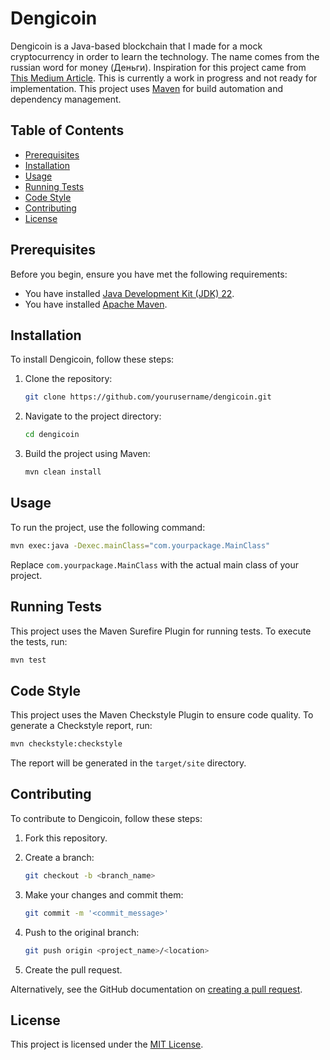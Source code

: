 # Dengicoin

Dengicoin is a Java-based blockchain that I made for a mock cryptocurrency in order to learn the technology. The name comes from the russian word for money (Деньги).
Inspiration for this project came from [This Medium Article](https://medium.com/programmers-blockchain/create-simple-blockchain-java-tutorial-from-scratch-6eeed3cb03fa). This is currently a work in progress and not ready for implementation.
 This project uses [Maven](https://maven.apache.org/) for build automation and dependency management.

## Table of Contents

- [Prerequisites](#prerequisites)
- [Installation](#installation)
- [Usage](#usage)
- [Running Tests](#running-tests)
- [Code Style](#code-style)
- [Contributing](#contributing)
- [License](#license)

## Prerequisites

Before you begin, ensure you have met the following requirements:

- You have installed [Java Development Kit (JDK) 22](https://www.oracle.com/java/technologies/javase-jdk22-downloads.html).
- You have installed [Apache Maven](https://maven.apache.org/install.html).

## Installation

To install Dengicoin, follow these steps:

1. Clone the repository:

    ```bash
    git clone https://github.com/yourusername/dengicoin.git
    ```

2. Navigate to the project directory:

    ```bash
    cd dengicoin
    ```

3. Build the project using Maven:

    ```bash
    mvn clean install
    ```

## Usage

To run the project, use the following command:

```bash
mvn exec:java -Dexec.mainClass="com.yourpackage.MainClass"
```

Replace `com.yourpackage.MainClass` with the actual main class of your project.

## Running Tests

This project uses the Maven Surefire Plugin for running tests. To execute the tests, run:

```bash
mvn test
```

## Code Style

This project uses the Maven Checkstyle Plugin to ensure code quality. To generate a Checkstyle report, run:

```bash
mvn checkstyle:checkstyle
```

The report will be generated in the `target/site` directory.

## Contributing

To contribute to Dengicoin, follow these steps:

1. Fork this repository.
2. Create a branch:

    ```bash
    git checkout -b <branch_name>
    ```

3. Make your changes and commit them:

    ```bash
    git commit -m '<commit_message>'
    ```

4. Push to the original branch:

    ```bash
    git push origin <project_name>/<location>
    ```

5. Create the pull request.

Alternatively, see the GitHub documentation on [creating a pull request](https://help.github.com/articles/creating-a-pull-request/).

## License

This project is licensed under the [MIT License](LICENSE).

